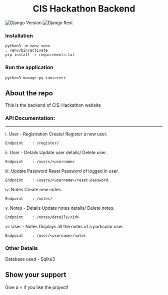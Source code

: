 <h1 align="center">CIS Hackathon Backend</h1>

![Django Version](https://img.shields.io/badge/Django-3.1.6-brightgreen) ![Django Rest](https://img.shields.io/badge/Django%20rest%20framework-3.12.2-brightgreen)

### Installation

	python3 -m venv venv
	. venv/bin/activate
	pip install -r requirements.txt

### Run the application

	python3 manage.py runserver

## About the repo

This is the backend of CIS-Hackathon website

### API Documentation:
-----------------

i. User - Registration
Create/ Register a new user.

	Endpoint 	: /register/


ii. User - Details
Update user details/ Delete user.

	Endpoint	: /users/<username>

iii. Update Password
Reset Password of logged in user.

	Endpoint	: /users/<username>/reset-password

iv. Notes
Create new notes.

	Endpoint	: /notes/

v. Notes - Details
Update notes details/ Delete notes.

	Endpoint	: /notes/details/<id>

vi. User - Notes
Displays all the notes of a particular user.

	Endpoint	: /user/<username>/notes

### Other Details

Database used - Sqlite3

## Show your support

Give a ⭐️ if you like the project!